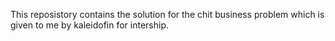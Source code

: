 
This reposistory contains the solution for the chit business problem which is given to me by kaleidofin for intership.
